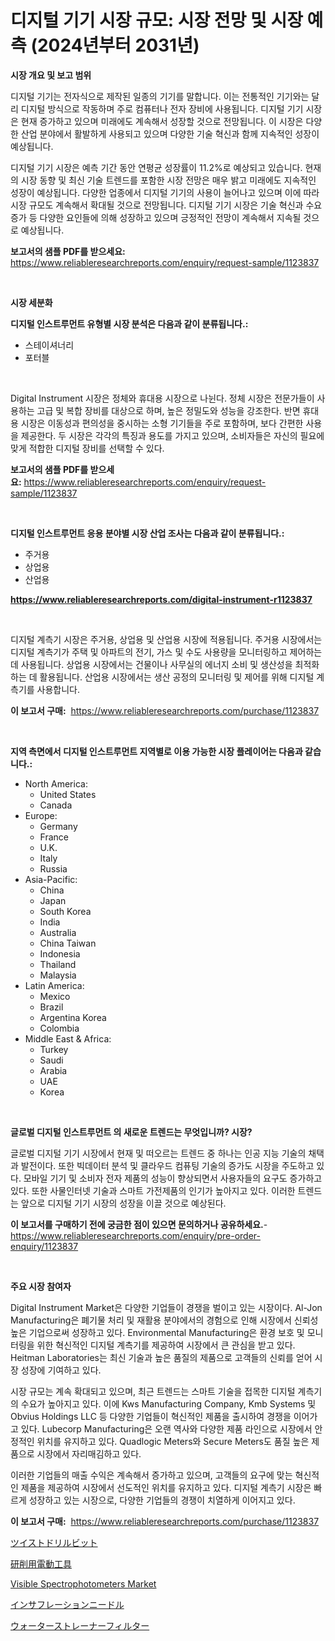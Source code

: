<p><h1>디지털 기기 시장 규모: 시장 전망 및 시장 예측 (2024년부터 2031년)</h1></p><p><strong>시장 개요 및 보고 범위</strong></p>
<p><p>디지털 기기는 전자식으로 제작된 일종의 기기를 말합니다. 이는 전통적인 기기와는 달리 디지털 방식으로 작동하며 주로 컴퓨터나 전자 장비에 사용됩니다. 디지털 기기 시장은 현재 증가하고 있으며 미래에도 계속해서 성장할 것으로 전망됩니다. 이 시장은 다양한 산업 분야에서 활발하게 사용되고 있으며 다양한 기술 혁신과 함께 지속적인 성장이 예상됩니다.</p><p>디지털 기기 시장은 예측 기간 동안 연평균 성장률이 11.2%로 예상되고 있습니다. 현재의 시장 동향 및 최신 기술 트렌드를 포함한 시장 전망은 매우 밝고 미래에도 지속적인 성장이 예상됩니다. 다양한 업종에서 디지털 기기의 사용이 늘어나고 있으며 이에 따라 시장 규모도 계속해서 확대될 것으로 전망됩니다. 디지털 기기 시장은 기술 혁신과 수요 증가 등 다양한 요인들에 의해 성장하고 있으며 긍정적인 전망이 계속해서 지속될 것으로 예상됩니다.</p></p>
<p><strong>보고서의 샘플 PDF를 받으세요:</strong> <a href="https://www.reliableresearchreports.com/enquiry/request-sample/1123837">https://www.reliableresearchreports.com/enquiry/request-sample/1123837</a></p>
<p>&nbsp;</p>
<p><strong>시장 세분화</strong></p>
<p><strong>디지털 인스트루먼트 유형별 시장 분석은 다음과 같이 분류됩니다.:</strong></p>
<p><ul><li>스테이셔너리</li><li>포터블</li></ul></p>
<p>&nbsp;</p>
<p><p>Digital Instrument 시장은 정체와 휴대용 시장으로 나뉜다. 정체 시장은 전문가들이 사용하는 고급 및 복합 장비를 대상으로 하며, 높은 정밀도와 성능을 강조한다. 반면 휴대용 시장은 이동성과 편의성을 중시하는 소형 기기들을 주로 포함하며, 보다 간편한 사용을 제공한다. 두 시장은 각각의 특징과 용도를 가지고 있으며, 소비자들은 자신의 필요에 맞게 적합한 디지털 장비를 선택할 수 있다.</p></p>
<p><strong>보고서의 샘플 PDF를 받으세요:</strong>&nbsp;<a href="https://www.reliableresearchreports.com/enquiry/request-sample/1123837">https://www.reliableresearchreports.com/enquiry/request-sample/1123837</a></p>
<p>&nbsp;</p>
<p><strong> 디지털 인스트루먼트 응용 분야별 시장 산업 조사는 다음과 같이 분류됩니다.:</strong></p>
<p><ul><li>주거용</li><li>상업용</li><li>산업용</li></ul></p>
<p><strong><a href="https://www.reliableresearchreports.com/digital-instrument-r1123837">https://www.reliableresearchreports.com/digital-instrument-r1123837</a></strong></p>
<p>&nbsp;</p>
<p><p>디지털 계측기 시장은 주거용, 상업용 및 산업용 시장에 적용됩니다. 주거용 시장에서는 디지털 계측기가 주택 및 아파트의 전기, 가스 및 수도 사용량을 모니터링하고 제어하는 데 사용됩니다. 상업용 시장에서는 건물이나 사무실의 에너지 소비 및 생산성을 최적화하는 데 활용됩니다. 산업용 시장에서는 생산 공정의 모니터링 및 제어를 위해 디지털 계측기를 사용합니다.</p></p>
<p><strong>이 보고서 구매:</strong>&nbsp; <a href="https://www.reliableresearchreports.com/purchase/1123837">https://www.reliableresearchreports.com/purchase/1123837</a></p>
<p>&nbsp;</p>
<p><strong>지역 측면에서 디지털 인스트루먼트 지역별로 이용 가능한 시장 플레이어는 다음과 같습니다.:</strong></p>
<p><ul>
    <li>
        North America:
        <ul>
            <li>United States</li>
            <li>Canada</li>
        </ul>
    </li>
    <li>
        Europe:
        <ul>
            <li>Germany</li>
            <li>France</li>
            <li>U.K.</li>
            <li>Italy</li>
            <li>Russia</li>
        </ul>
    </li>
    <li>
        Asia-Pacific:
        <ul>
            <li>China</li>
            <li>Japan</li>
            <li>South Korea</li>
            <li>India</li>
            <li>Australia</li>
            <li>China Taiwan</li>
            <li>Indonesia</li>
            <li>Thailand</li>
            <li>Malaysia</li>
        </ul>
    </li>
    <li>
        Latin America:
        <ul>
            <li>Mexico</li>
            <li>Brazil</li>
            <li>Argentina Korea</li>
            <li>Colombia</li>
        </ul>
    </li>
    <li>
        Middle East & Africa:
        <ul>
            <li>Turkey</li>
            <li>Saudi</li>
            <li>Arabia</li>
            <li>UAE</li>
            <li>Korea</li>
        </ul>
    </li>
    </ul></p>
<p>&nbsp;</p>
<p><strong>글로벌 디지털 인스트루먼트 의 새로운 트렌드는 무엇입니까? 시장?</strong></p>
<p><p>글로벌 디지털 기기 시장에서 현재 및 떠오르는 트렌드 중 하나는 인공 지능 기술의 채택과 발전이다. 또한 빅데이터 분석 및 클라우드 컴퓨팅 기술의 증가도 시장을 주도하고 있다. 모바일 기기 및 소비자 전자 제품의 성능이 향상되면서 사용자들의 요구도 증가하고 있다. 또한 사물인터넷 기술과 스마트 가전제품의 인기가 높아지고 있다. 이러한 트렌드는 앞으로 디지털 기기 시장의 성장을 이끌 것으로 예상된다.</p></p>
<p><strong>이 보고서를 구매하기 전에 궁금한 점이 있으면 문의하거나 공유하세요.</strong>- <a href="https://www.reliableresearchreports.com/enquiry/pre-order-enquiry/1123837">https://www.reliableresearchreports.com/enquiry/pre-order-enquiry/1123837</a></p>
<p>&nbsp;</p>
<p><strong>주요 시장 참여자</strong></p>
<p><p>Digital Instrument Market은 다양한 기업들이 경쟁을 벌이고 있는 시장이다. Al-Jon Manufacturing은 폐기물 처리 및 재활용 분야에서의 경험으로 인해 시장에서 신뢰성 높은 기업으로써 성장하고 있다. Environmental Manufacturing은 환경 보호 및 모니터링을 위한 혁신적인 디지털 계측기를 제공하여 시장에서 큰 관심을 받고 있다. Heitman Laboratories는 최신 기술과 높은 품질의 제품으로 고객들의 신뢰를 얻어 시장 성장에 기여하고 있다.</p><p>시장 규모는 계속 확대되고 있으며, 최근 트렌드는 스마트 기술을 접목한 디지털 계측기의 수요가 높아지고 있다. 이에 Kws Manufacturing Company, Kmb Systems 및 Obvius Holdings LLC 등 다양한 기업들이 혁신적인 제품을 출시하여 경쟁을 이어가고 있다. Lubecorp Manufacturing은 오랜 역사와 다양한 제품 라인으로 시장에서 안정적인 위치를 유지하고 있다. Quadlogic Meters와 Secure Meters도 품질 높은 제품으로 시장에서 자리매김하고 있다.</p><p>이러한 기업들의 매출 수익은 계속해서 증가하고 있으며, 고객들의 요구에 맞는 혁신적인 제품을 제공하여 시장에서 선도적인 위치를 유지하고 있다. 디지털 계측기 시장은 빠르게 성장하고 있는 시장으로, 다양한 기업들의 경쟁이 치열하게 이어지고 있다.</p></p>
<p><strong>이 보고서 구매:</strong>&nbsp;&nbsp;<a href="https://www.reliableresearchreports.com/purchase/1123837">https://www.reliableresearchreports.com/purchase/1123837</a></p>
<p><p><a href="https://github.com/ReganWisoky2023/Market-Research-Report-List-1/blob/main/640506226416.md">ツイストドリルビット</a></p><p><a href="https://medium.com/@mookiesville/%E3%82%B0%E3%83%A9%E3%82%A4%E3%83%B3%E3%83%87%E3%82%A3%E3%83%B3%E3%82%B0-%E3%83%91%E3%83%AF%E3%83%BC%E3%83%84%E3%83%BC%E3%83%AB%E5%B8%82%E5%A0%B4-2031%E5%B9%B4%E3%81%BE%E3%81%A7%E3%81%AE%E6%88%90%E5%8A%9F%E3%81%99%E3%82%8B%E3%83%93%E3%82%B8%E3%83%8D%E3%82%B9%E6%88%A6%E7%95%A5%E3%81%AE%E9%8D%B5-964fbc010684">研削用電動工具</a></p><p><a href="https://medium.com/@kaceyrath00/visible-spectrophotometers-market-furnishes-information-on-market-share-market-trends-and-market-2f8ef22d1574">Visible Spectrophotometers Market</a></p><p><a href="https://medium.com/@christiandickens2005/%E3%82%A4%E3%83%B3%E3%83%95%E3%83%AC%E3%83%BC%E3%82%B7%E3%83%A7%E3%83%B3%E9%87%9D%E5%B8%82%E5%A0%B4%E3%81%AE%E3%83%88%E3%83%AC%E3%83%B3%E3%83%89%E3%81%A8%E5%B8%82%E5%A0%B4%E5%88%86%E6%9E%90%E3%81%AF2024%E5%B9%B4%E3%81%8B%E3%82%892031%E5%B9%B4%E3%81%AE%E6%9C%9F%E9%96%93%E3%81%AB%E4%BA%88%E6%B8%AC%E3%81%95%E3%82%8C%E3%81%A6%E3%81%84%E3%81%BE%E3%81%99-d81c21534f9d">インサフレーションニードル</a></p><p><a href="https://github.com/mreklxf44233/Market-Research-Report-List-1/blob/main/337800926418.md">ウォーターストレーナーフィルター</a></p></p>